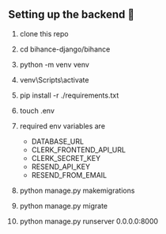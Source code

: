 ## Setting up the backend 🤩
1. clone this repo
2. cd bihance-django/bihance
3. python -m venv venv
4. venv\Scripts\activate
5. pip install -r ./requirements.txt
6. touch .env
7. required env variables are 
   - DATABASE_URL
   - CLERK_FRONTEND_API_URL
   - CLERK_SECRET_KEY
   - RESEND_API_KEY
   - RESEND_FROM_EMAIL

8. python manage.py makemigrations
9. python manage.py migrate
10. python manage.py runserver 0.0.0.0:8000


